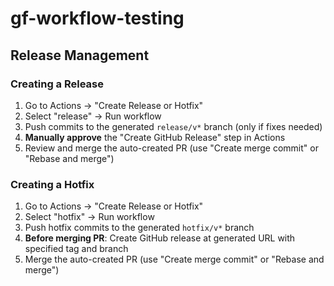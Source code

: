 # gf-workflow-testing

## Release Management

### Creating a Release
1. Go to Actions → "Create Release or Hotfix"
2. Select "release" → Run workflow
3. Push commits to the generated `release/v*` branch (only if fixes needed)
4. **Manually approve** the "Create GitHub Release" step in Actions
5. Review and merge the auto-created PR (use "Create merge commit" or "Rebase and merge")

### Creating a Hotfix
1. Go to Actions → "Create Release or Hotfix" 
2. Select "hotfix" → Run workflow
3. Push hotfix commits to the generated `hotfix/v*` branch
4. **Before merging PR**: Create GitHub release at generated URL with specified tag and branch
5. Merge the auto-created PR (use "Create merge commit" or "Rebase and merge")